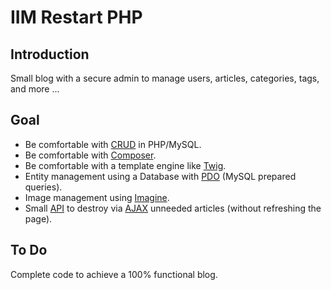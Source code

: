 # IIM Restart PHP

## Introduction

Small blog with a secure admin to manage users, articles, categories, tags, and more ...

## Goal

- Be comfortable with [CRUD](https://en.wikipedia.org/wiki/Create,_read,_update_and_delete) in PHP/MySQL.
- Be comfortable with [Composer](https://getcomposer.org/).
- Be comfortable with a template engine like [Twig](https://twig.sensiolabs.org/).
- Entity management using a Database with [PDO](http://php.net/manual/en/pdo.connections.php) (MySQL prepared queries).
- Image management using [Imagine](https://imagine.readthedocs.io).
- Small [API](https://en.wikipedia.org/wiki/Application_programming_interface) to destroy via [AJAX](http://api.jquery.com/jquery.ajax/) unneeded articles (without refreshing the page).

## To Do

Complete code to achieve a 100% functional blog.



 